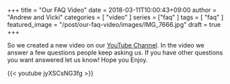 +++
title = "Our FAQ Video"
date = 2018-03-11T10:00:43+09:00
author = "Andrew and Vicki"
categories = [ "video" ]
series = ["faq" ]
tags = [ "faq" ]
featured_image = "/post/our-faq-video/images/IMG_7666.jpg"
draft = true
+++

So we created a new video on our 
[YouTube Channel](https://www.youtube.com/channel/UCX6BMwx1R8TBvGl_is84PXw). 
In the video we answer a few questions people keep asking us. If you
have other questions you want answered let us know! Hope you Enjoy.

{{< youtube jyXSCsNG3fg >}}